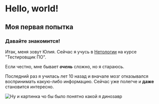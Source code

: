 # Hello, world!
## Моя первая попытка
### Давайте знакомится!

Итак, меня зовут Юлия.
Сейчас я учусь в [Нетологии](https://netology.ru/) на курсе "Тестировщик ПО".

Если честно, мне бывает ***очень*** сложно, но я стараюсь.

Последний раз я училась лет 10 назад и вначале мозг отказывался воспринимать какую-либо информацию. Сейчас уже полегче и **даже** становится интересно.

![Ну и картинка чо бы было понятно какой я динозавр](https://ecm-journal.ru/files/covers/4e7164cb-c5f6-4107-afde-652a124f92ce.png)